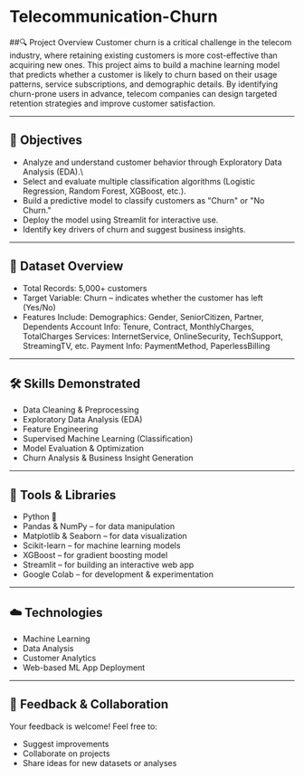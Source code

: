 # Telecommunication-Churn

##🔍 Project Overview
Customer churn is a critical challenge in the telecom industry, where retaining existing customers is more cost-effective than acquiring new ones. This project aims to build a machine learning model that predicts whether a customer is likely to churn based on their usage patterns, service subscriptions, and demographic details. By identifying churn-prone users in advance, telecom companies can design targeted retention strategies and improve customer satisfaction.

---
## 🎯 Objectives
- Analyze and understand customer behavior through Exploratory Data Analysis (EDA).\
- Select and evaluate multiple classification algorithms (Logistic Regression, Random Forest, XGBoost, etc.).
- Build a predictive model to classify customers as "Churn" or "No Churn."
- Deploy the model using Streamlit for interactive use.
- Identify key drivers of churn and suggest business insights.

---
## 📁 Dataset Overview
- Total Records: 5,000+ customers
- Target Variable: Churn – indicates whether the customer has left (Yes/No)
- Features Include:
    Demographics: Gender, SeniorCitizen, Partner, Dependents
    Account Info: Tenure, Contract, MonthlyCharges, TotalCharges
    Services: InternetService, OnlineSecurity, TechSupport, StreamingTV, etc.
    Payment Info: PaymentMethod, PaperlessBilling
  
---

## 🛠️ Skills Demonstrated
- Data Cleaning & Preprocessing
- Exploratory Data Analysis (EDA)
- Feature Engineering
- Supervised Machine Learning (Classification)
- Model Evaluation & Optimization
- Churn Analysis & Business Insight Generation

---

## 🧰 Tools & Libraries
- Python 🐍
- Pandas & NumPy – for data manipulation
- Matplotlib & Seaborn – for data visualization
- Scikit-learn – for machine learning models
- XGBoost – for gradient boosting model
- Streamlit – for building an interactive web app
- Google Colab – for development & experimentation

---

## ☁️ Technologies
- Machine Learning
- Data Analysis
- Customer Analytics
- Web-based ML App Deployment

---

## 🤝 Feedback & Collaboration

Your feedback is welcome! Feel free to:
- Suggest improvements  
- Collaborate on projects  
- Share ideas for new datasets or analyses
